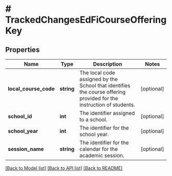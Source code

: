 # # TrackedChangesEdFiCourseOfferingKey

## Properties

Name | Type | Description | Notes
------------ | ------------- | ------------- | -------------
**local_course_code** | **string** | The local code assigned by the School that identifies the course offering provided for the instruction of students. | [optional]
**school_id** | **int** | The identifier assigned to a school. | [optional]
**school_year** | **int** | The identifier for the school year. | [optional]
**session_name** | **string** | The identifier for the calendar for the academic session. | [optional]

[[Back to Model list]](../../README.md#models) [[Back to API list]](../../README.md#endpoints) [[Back to README]](../../README.md)
